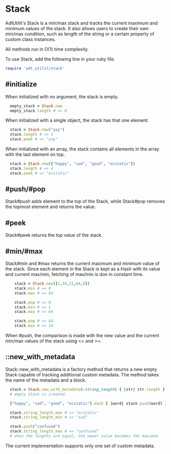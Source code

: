 # Stack
AdtUtilit's Stack is a min/max stack and tracks the current maximum and minimum values of the stack. It also allows users to create their own min/max condition, such as length of the string or a certain property of custom class instances.

All methods run in O(1) time complexity.

To use Stack, add the following line in your ruby file.
```ruby
require 'adt_utilit/stack'
```

## #initialize
When initialized with no argument, the stack is empty.
```ruby
  empty_stack = Stack.new
  empty_stack.length # => 0
```

When initialized with a single object, the stack has that one element.
```ruby
  stack = Stack.new("yay")
  stack.length # => 1
  stack.peek # => "yay"
```

When initialized with an array, the stack contains all elements in the array with the last element on top.
```ruby
  stack = Stack.new(["happy", "sad", "good", "ecstatic"])
  stack.length # => 4
  stack.peek # => "ecstatic"
```

## #push/#pop
Stack#push adds element to the top of the Stack, while Stack#pop removes the topmost element and returns the value.

## #peek
Stack#peek returns the top value of the stack.

## #min/#max
Stack#min and #max returns the current maximum and minimum value of the stack. Since each element in the Stack is kept as a Hash with its value and current max/min, fetching of max/min is don in constant time.

```ruby
    stack = Stack.new([1,34,21,64,0])
    stack.min # => 0
    stack.max # => 64

    stack.pop # => 0
    stack.min # => 1
    stack.max # => 64

    stack.pop # => 64
    stack.max # => 34
```

When #push, the comparison is made with the new value and the current min/max values of the stack using <= and >=.

## ::new_with_metadata
Stack::new_with_metadata is a factory method that returns a new empty Stack capable of tracking additional custom metadata. The method takes the name of the metadata and a block.

```ruby
  stack = Stack.new_with_metadata(:string_length) { |str| str.length }
  # empty Stack is created.

  ["happy", "sad", "good", "ecstatic"].each { |word| stack.push(word) }

  stack.string_length_max # => "ecstatic"
  stack.string_length_min # => "sad"

  stack.push("confused")
  stack.string_length_max # => "confused"
  # when the lengths are equal, the newer value becomes the maximum
```
The current implementation supports only one set of custom metadata.
